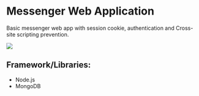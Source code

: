 # Messenger Web Application

Basic messenger web app with session cookie, authentication and Cross-site scripting prevention.

<img src="https://github.com/minhducubc97/Messenger-WebApp/tree/master/images/screenshot.png">

## Framework/Libraries:

- Node.js
- MongoDB
